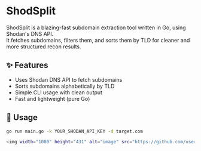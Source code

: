 # ShodSplit

ShodSplit is a blazing-fast subdomain extraction tool written in Go, using Shodan's DNS API.  
It fetches subdomains, filters them, and sorts them by TLD for cleaner and more structured recon results.

## ✨ Features

- Uses Shodan DNS API to fetch subdomains
- Sorts subdomains alphabetically by TLD
- Simple CLI usage with clean output
- Fast and lightweight (pure Go)

## 🚀 Usage

```bash
go run main.go -k YOUR_SHODAN_API_KEY -d target.com

<img width="1080" height="431" alt="image" src="https://github.com/user-attachments/assets/25fcade8-e612-45ab-84d1-1419c4992b25" />
